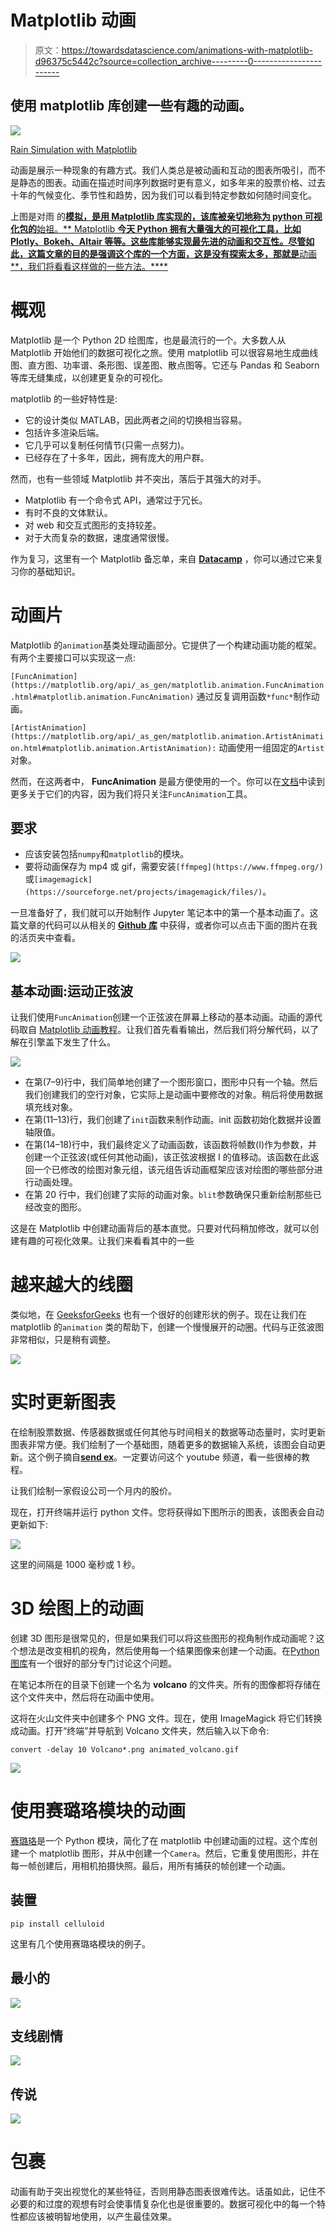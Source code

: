 # Matplotlib 动画

> 原文：<https://towardsdatascience.com/animations-with-matplotlib-d96375c5442c?source=collection_archive---------0----------------------->

## 使用 matplotlib 库创建一些有趣的动画。

![](img/97f1dd22b51e7238247c26cc0d588ee6.png)

[Rain Simulation with Matplotlib](https://matplotlib.org/gallery/animation/rain.htm)

动画是展示一种现象的有趣方式。我们人类总是被动画和互动的图表所吸引，而不是静态的图表。动画在描述时间序列数据时更有意义，如多年来的股票价格、过去十年的气候变化、季节性和趋势，因为我们可以看到特定参数如何随时间变化。

上图是对雨 的[**模拟，是用 Matplotlib 库实现的，该库被亲切地称为 python 可视化包的**始祖。** Matplotlib **今天 Python 拥有大量强大的可视化工具，比如 Plotly、Bokeh、Altair 等等。这些库能够实现最先进的动画和交互性。尽管如此，这篇文章的目的是强调这个库的一个方面，这是没有探索太多，那就是**动画**，我们将看看这样做的一些方法。****](https://matplotlib.org/gallery/animation/rain.html)

# 概观

Matplotlib 是一个 Python 2D 绘图库，也是最流行的一个。大多数人从 Matplotlib 开始他们的数据可视化之旅。使用 matplotlib 可以很容易地生成曲线图、直方图、功率谱、条形图、误差图、散点图等。它还与 Pandas 和 Seaborn 等库无缝集成，以创建更复杂的可视化。

matplotlib 的一些好特性是:

*   它的设计类似 MATLAB，因此两者之间的切换相当容易。
*   包括许多渲染后端。
*   它几乎可以复制任何情节(只需一点努力)。
*   已经存在了十多年，因此，拥有庞大的用户群。

然而，也有一些领域 Matplotlib 并不突出，落后于其强大的对手。

*   Matplotlib 有一个命令式 API，通常过于冗长。
*   有时不良的文体默认。
*   对 web 和交互式图形的支持较差。
*   对于大而复杂的数据，速度通常很慢。

作为复习，这里有一个 Matplotlib 备忘单，来自 [**Datacamp**](https://s3.amazonaws.com/assets.datacamp.com/blog_assets/Python_Matplotlib_Cheat_Sheet.pdf) ，你可以通过它来复习你的基础知识。

# 动画片

Matplotlib 的`animation`基类处理动画部分。它提供了一个构建动画功能的框架。有两个主要接口可以实现这一点:

`[FuncAnimation](https://matplotlib.org/api/_as_gen/matplotlib.animation.FuncAnimation.html#matplotlib.animation.FuncAnimation)` 通过反复调用函数`*func*`制作动画。

`[ArtistAnimation](https://matplotlib.org/api/_as_gen/matplotlib.animation.ArtistAnimation.html#matplotlib.animation.ArtistAnimation):` 动画使用一组固定的`Artist`对象。

然而，在这两者中， **FuncAnimation** 是最方便使用的一个。你可以在[文档](http://matplotlib.sourceforge.net/api/animation_api.html)中读到更多关于它们的内容，因为我们将只关注`FuncAnimation`工具。

## 要求

*   应该安装包括`numpy`和`matplotlib`的模块。
*   要将动画保存为 mp4 或 gif，需要安装`[ffmpeg](https://www.ffmpeg.org/)`或`[imagemagick](https://sourceforge.net/projects/imagemagick/files/)`。

一旦准备好了，我们就可以开始制作 Jupyter 笔记本中的第一个基本动画了。这篇文章的代码可以从相关的 [**Github 库**](https://github.com/parulnith/Animations-with-Matplotlib) 中获得，或者你可以点击下面的图片在我的活页夹中查看。

[![](img/91dfef87fc8238035934e35911fffea0.png)](https://mybinder.org/v2/gh/parulnith/Animations-with-Matplotlib/master?filepath=Animations%20with%20Matplotlib.ipynb)

## 基本动画:运动正弦波

让我们使用`FuncAnimation`创建一个正弦波在屏幕上移动的基本动画。动画的源代码取自 [Matplotlib 动画教程](http://jakevdp.github.io/blog/2012/08/18/matplotlib-animation-tutorial/)。让我们首先看看输出，然后我们将分解代码，以了解在引擎盖下发生了什么。

![](img/9a12790b2940e1d2a21c5908cf5e63d3.png)

*   在第(7–9)行中，我们简单地创建了一个图形窗口，图形中只有一个轴。然后我们创建我们的空行对象，它实际上是动画中要修改的对象。稍后将使用数据填充线对象。
*   在第(11–13)行，我们创建了`init`函数来制作动画。init 函数初始化数据并设置轴限值。
*   在第(14–18)行中，我们最终定义了动画函数，该函数将帧数(I)作为参数，并创建一个正弦波(或任何其他动画)，该正弦波根据 I 的值移动。该函数在此返回一个已修改的绘图对象元组，该元组告诉动画框架应该对绘图的哪些部分进行动画处理。
*   在第 20 行中，我们创建了实际的动画对象。`blit`参数确保只重新绘制那些已经改变的图形。

这是在 Matplotlib 中创建动画背后的基本直觉。只要对代码稍加修改，就可以创建有趣的可视化效果。让我们来看看其中的一些

# 越来越大的线圈

类似地，在 [GeeksforGeeks](https://www.geeksforgeeks.org/graph-plotting-python-set-3/) 也有一个很好的创建形状的例子。现在让我们在 matplotlib 的`animation` 类的帮助下，创建一个慢慢展开的动圈。代码与正弦波图非常相似，只是稍有调整。

![](img/d82824129153c90a4c24f55e8099d3cc.png)

# 实时更新图表

在绘制股票数据、传感器数据或任何其他与时间相关的数据等动态量时，实时更新图表非常方便。我们绘制了一个基础图，随着更多的数据输入系统，该图会自动更新。这个例子摘自[**send ex**](https://www.youtube.com/watch?v=ZmYPzESC5YY)。一定要访问这个 youtube 频道，看一些很棒的教程。

让我们绘制一家假设公司一个月内的股价。

现在，打开终端并运行 python 文件。您将获得如下图所示的图表，该图表会自动更新如下:

![](img/c4309505a366c57e5079d23a3d57e808.png)

这里的间隔是 1000 毫秒或 1 秒。

# 3D 绘图上的动画

创建 3D 图形是很常见的，但是如果我们可以将这些图形的视角制作成动画呢？这个想法是改变相机的视角，然后使用每一个结果图像来创建一个动画。在[Python 图库](https://python-graph-gallery.com/342-animation-on-3d-plot/)有一个很好的部分专门讨论这个问题。

在笔记本所在的目录下创建一个名为 **volcano** 的文件夹。所有的图像都将存储在这个文件夹中，然后将在动画中使用。

这将在火山文件夹中创建多个 PNG 文件。现在，使用 ImageMagick 将它们转换成动画。打开“终端”并导航到 Volcano 文件夹，然后输入以下命令:

```
convert -delay 10 Volcano*.png animated_volcano.gif
```

![](img/b2b9828964db6208a2cfaf92bbd452c3.png)

# 使用赛璐珞模块的动画

[赛璐珞](https://github.com/jwkvam/celluloid)是一个 Python 模块，简化了在 matplotlib 中创建动画的过程。这个库创建一个 matplotlib 图形，并从中创建一个`Camera`。然后，它重复使用图形，并在每一帧创建后，用相机拍摄快照。最后，用所有捕获的帧创建一个动画。

## 装置

```
pip install celluloid
```

这里有几个使用赛璐珞模块的例子。

## 最小的

![](img/094ce1b36558d5d79a0810f84c245605.png)

## 支线剧情

![](img/9c0261a25616fde2c01db1d78728cd36.png)

## 传说

![](img/f696995b1964132fb0752a73c74a835d.png)

# 包裹

动画有助于突出视觉化的某些特征，否则用静态图表很难传达。话虽如此，记住不必要的和过度的观想有时会使事情复杂化也是很重要的。数据可视化中的每一个特性都应该被明智地使用，以产生最佳效果。